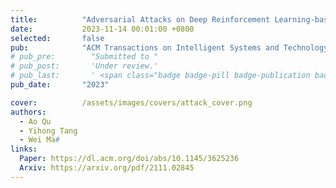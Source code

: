 ```yaml
---
title:          "Adversarial Attacks on Deep Reinforcement Learning-based Traffic Signal Control Systems with Colluding Vehicles"
date:           2023-11-14 00:01:00 +0800
selected:       false
pub:            "ACM Transactions on Intelligent Systems and Technology"
# pub_pre:        "Submitted to "
# pub_post:       'Under review.'
# pub_last:       ' <span class="badge badge-pill badge-publication badge-success">Spotlight</span>'
pub_date:       "2023"

cover:          /assets/images/covers/attack_cover.png
authors:
  - Ao Qu
  - Yihong Tang
  - Wei Ma#
links:
  Paper: https://dl.acm.org/doi/abs/10.1145/3625236
  Arxiv: https://arxiv.org/pdf/2111.02845
---
```

